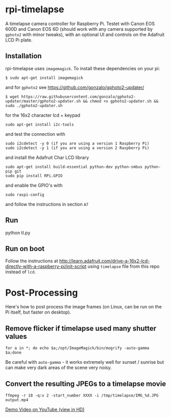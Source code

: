 rpi-timelapse
=============

A timelapse camera controller for Raspberry Pi. Testet with Canon EOS 600D and Canon EOS 6D (should work with any camera supported by `gphoto2` with minor tweaks), with an optional UI and controls on the Adafruit LCD Pi plate.


Installation
------------

rpi-timelapse uses `imagemagick`.  To install these dependencies on your pi:

```
$ sudo apt-get install imagemagick
```

and for `gphoto2` see https://github.com/gonzalo/gphoto2-updater/

```
$ wget https://raw.githubusercontent.com/gonzalo/gphoto2-updater/master/gphoto2-updater.sh && chmod +x gphoto2-updater.sh && sudo ./gphoto2-updater.sh
```

for the 16x2 character lcd + keypad

```
sudo apt-get install i2c-tools
```

and test the connection with

```
sudo i2cdetect -y 0 (if you are using a version 1 Raspberry Pi)
sudo i2cdetect -y 1 (if you are using a version 2 Raspberry Pi)
```

and install the Adafruit Char LCD library

```
sudo apt-get install build-essential python-dev python-smbus python-pip git
sudo pip install RPi.GPIO
```

and enable the GPIO's with

```
sudo raspi-config
```

and follow the instructions in section `A7`

Run
---

python tl.py

Run on boot
-----------

Follow the instructions at <http://learn.adafruit.com/drive-a-16x2-lcd-directly-with-a-raspberry-pi/init-script> using `timelapse` file from this repo instead of `lcd`.


Post-Processing
===============

Here's how to post process the image frames (on Linux, can be run on the Pi itself, but faster on desktop).

Remove flicker if timelapse used many shutter values
----------------------------------------------------

```
for a in *; do echo $a;/opt/ImageMagick/bin/mogrify -auto-gamma $a;done
```

Be careful with `auto-gamma` - it works extremely well for sunset / sunrise but can make very dark areas of the scene very noisy.

Convert the resulting JPEGs to a timelapse movie
------------------------------------------------

```
ffmpeg -r 18 -q:v 2 -start_number XXXX -i /tmp/timelapse/IMG_%d.JPG output.mp4
```



[Demo Video on YouTube (view in HD)](http://www.youtube.com/watch?v=AZbK4acS5Mc)
